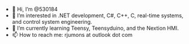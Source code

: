 - 👋 Hi, I’m @530184
- 👀 I’m interested in .NET development, C#, C++, C, real-time systems, and control system engineering.
- 🌱 I’m currently learning Teensy, Teensyduino, and the Nextion HMI.
- 📫 How to reach me: rjumons at outlook dot com

<!---
530184/530184 is a ✨ special ✨ repository because its `README.md` (this file) appears on your GitHub profile.
You can click the Preview link to take a look at your changes.
--->
